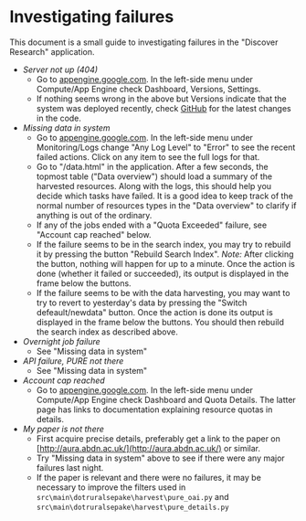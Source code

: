 Investigating failures
======================

This document is a small guide to investigating failures in the "Discover Research" application.

* _Server not up (404)_
  - Go to [appengine.google.com](http://appengine.google.com). In the left-side menu under Compute/App Engine check Dashboard, Versions, Settings.
  - If nothing seems wrong in the above but Versions indicate that the system was deployed recently, check [GitHub](https://github.com/mr-niels-christensen/environment-scotland-dot-rural/commits/master) for the latest changes in the code.
* _Missing data in system_
  - Go to [appengine.google.com](http://appengine.google.com). In the left-side menu under Monitoring/Logs change "Any Log Level" to "Error" to see the recent failed actions. Click on any item to see the full logs for that.
  - Go to "/data.html" in the application. After a few seconds, the topmost table ("Data overview") should load a summary of the harvested resources. Along with the logs, this should help you decide which tasks have failed. It is a good idea to keep track of the normal number of resources types in the "Data overview" to clarify if anything is out of the ordinary.
  - If any of the jobs ended with a "Quota Exceeded" failure, see "Account cap reached" below.
  - If the failure seems to be in the search index, you may try to rebuild it by pressing the button "Rebuild Search Index". _Note:_ After clicking the button, nothing will happen for up to a minute. Once the action is done (whether it failed or succeeded), its output is displayed in the frame below the buttons.
  - If the failure seems to be with the data harvesting, you may want to try to revert to yesterday's data by pressing the "Switch defeault/newdata" button. Once the action is done its output is displayed in the frame below the buttons. You should then rebuild the search index as described above.
* _Overnight job failure_
  - See "Missing data in system"
* _API failure, PURE not there_
  - See "Missing data in system"
* _Account cap reached_
  - Go to [appengine.google.com](http://appengine.google.com). In the left-side menu under Compute/App Engine check Dashboard and Quota Details. The latter page has links to documentation explaining resource quotas in details.
* _My paper is not there_
  - First acquire precise details, preferably get a link to the paper on [http://aura.abdn.ac.uk/](http://aura.abdn.ac.uk/) or similar.
  - Try "Missing data in system" above to see if there were any major failures last night.
  - If the paper is relevant and there were no failures, it may be necessary to improve the filters used in `src\main\dotruralsepake\harvest\pure_oai.py` and `src\main\dotruralsepake\harvest\pure_details.py`
